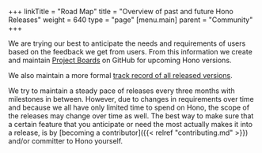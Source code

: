 +++
linkTitle = "Road Map"
title = "Overview of past and future Hono Releases"
weight = 640
type = "page"
[menu.main]
    parent = "Community"
+++

We are trying our best to anticipate the needs and requirements of users based on the feedback we get from users. From this
information we create and maintain [Project Boards](https://github.com/eclipse-hono/hono/projects?type=classic) on GitHub
for upcoming Hono versions.
<!--more-->

We also maintain a more formal [track record of all released versions](https://projects.eclipse.org/projects/iot.hono/governance).

We try to maintain a steady pace of releases every three months with milestones in between. However, due to changes in
requirements over time and because we all have only limited time to spend on Hono, the scope of the releases may change
over time as well. The best way to make sure that a certain feature that you anticipate or need the most actually makes
it into a release, is by [becoming a contributor]({{< relref "contributing.md" >}}) and/or committer to Hono yourself.

